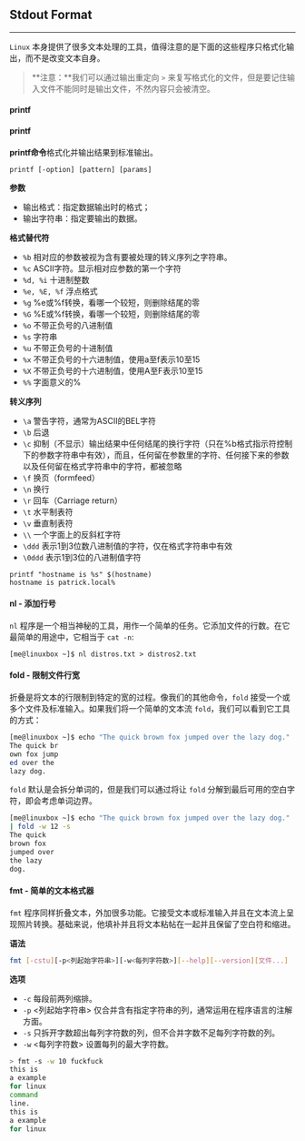 ## Stdout Format

------

`Linux` 本身提供了很多文本处理的工具，值得注意的是下面的这些程序只格式化输出，而不是改变文本自身。

> **注意：**我们可以通过输出重定向 `>` 来复写格式化的文件，但是要记住输入文件不能同时是输出文件，不然内容只会被清空。

#### printf

#### printf

**printf命令**格式化并输出结果到标准输出。

```shell
printf [-option] [pattern] [params]
```

**参数**

- 输出格式：指定数据输出时的格式；
- 输出字符串：指定要输出的数据。

**格式替代符**

- `%b` 相对应的参数被视为含有要被处理的转义序列之字符串。
- `%c` ASCII字符。显示相对应参数的第一个字符
- `%d, %i` 十进制整数
- `%e, %E, %f` 浮点格式
- `%g` %e或%f转换，看哪一个较短，则删除结尾的零
- `%G` %E或%f转换，看哪一个较短，则删除结尾的零
- `%o` 不带正负号的八进制值
- `%s` 字符串
- `%u` 不带正负号的十进制值
- `%x` 不带正负号的十六进制值，使用a至f表示10至15
- `%X` 不带正负号的十六进制值，使用A至F表示10至15
- `%%` 字面意义的%

**转义序列**

- `\a` 警告字符，通常为ASCII的BEL字符
- `\b` 后退
- `\c` 抑制（不显示）输出结果中任何结尾的换行字符（只在%b格式指示符控制下的参数字符串中有效），而且，任何留在参数里的字符、任何接下来的参数以及任何留在格式字符串中的字符，都被忽略
- `\f` 换页（formfeed）
- `\n` 换行
- `\r` 回车（Carriage return）
- `\t` 水平制表符
- `\v` 垂直制表符
- `\\` 一个字面上的反斜杠字符
- `\ddd` 表示1到3位数八进制值的字符，仅在格式字符串中有效
- `\0ddd` 表示1到3位的八进制值字符

```shell
printf "hostname is %s" $(hostname)
hostname is patrick.local%
```

#### nl - 添加行号

`nl` 程序是一个相当神秘的工具，用作一个简单的任务。它添加文件的行数。在它最简单的用途中，它相当于 `cat -n`:

```
[me@linuxbox ~]$ nl distros.txt > distros2.txt
```

#### fold - 限制文件行宽

折叠是将文本的行限制到特定的宽的过程。像我们的其他命令，`fold` 接受一个或多个文件及标准输入。如果我们将一个简单的文本流 `fold`，我们可以看到它工具的方式：

```bash
[me@linuxbox ~]$ echo "The quick brown fox jumped over the lazy dog." | fold -w 12
The quick br
own fox jump
ed over the
lazy dog.
```

`fold` 默认是会拆分单词的，但是我们可以通过将让 `fold` 分解到最后可用的空白字符，即会考虑单词边界。

```bash
[me@linuxbox ~]$ echo "The quick brown fox jumped over the lazy dog."
| fold -w 12 -s
The quick
brown fox
jumped over
the lazy
dog.
```

#### fmt - 简单的文本格式器

`fmt` 程序同样折叠文本，外加很多功能。它接受文本或标准输入并且在文本流上呈现照片转换。基础来说，他填补并且将文本粘帖在一起并且保留了空白符和缩进。

**语法**

```bash
fmt [-cstu][-p<列起始字符串>][-w<每列字符数>][--help][--version][文件...]
```

**选项**

- `-c` 每段前两列缩排。
- `-p` <列起始字符串> 仅合并含有指定字符串的列，通常运用在程序语言的注解方面。
- `-s` 只拆开字数超出每列字符数的列，但不合并字数不足每列字符数的列。
- `-w` <每列字符数> 设置每列的最大字符数。

```bash
> fmt -s -w 10 fuckfuck
this is
a example
for linux
command
line.
this is
a example
for linux
```

